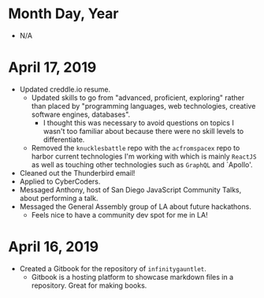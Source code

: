 # Month Day, Year

- N/A

# April 17, 2019

- Updated creddle.io resume.
  - Updated skills to go from "advanced, proficient, exploring" rather than placed by "programming languages, web technologies, creative software engines, databases".
    - I thought this was necessary to avoid questions on topics I wasn't too familiar about because there were no skill levels to differentiate.
  - Removed the `knucklesbattle` repo with the `acfromspacex` repo to harbor current technologies I'm working with which is mainly `ReactJS` as well as touching other technologies such as `GraphQL` and `Apollo'.
- Cleaned out the Thunderbird email!
- Applied to CyberCoders.
- Messaged Anthony, host of San Diego JavaScript Community Talks, about performing a talk.
- Messaged the General Assembly group of LA about future hackathons.
  - Feels nice to have a community dev spot for me in LA!

# April 16, 2019

- Created a Gitbook for the repository of `infinitygauntlet`.
  - Gitbook is a hosting platform to showcase markdown files in a repository. Great for making books.